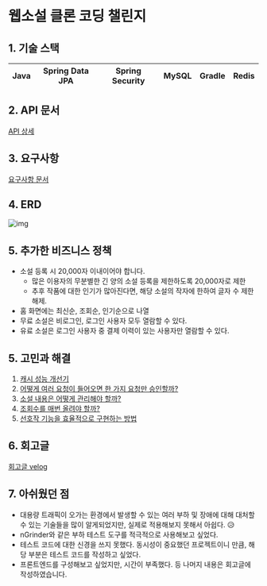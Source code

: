 # 웹소설 클론 코딩 챌린지
## 1. 기술 스택
|Java|Spring Data JPA|Spring Security|MySQL|Gradle|Redis|
|---|---|---|---|---|---|

## 2. API 문서
[API 상세](https://github.com/jindaram-stu/Numble_Novel_Clone/blob/master/API.md)

## 3. 요구사항
[요구사항 문서](https://www.notion.so/jinsb/ec78c7b166cc4bcea1453ef009630d9f)

## 4. ERD
![img](https://velog.velcdn.com/images/jindaram-stu/post/fa0b46d1-179e-44c9-989a-c8b5e61f105c/image.png)

## 5. 추가한 비즈니스 정책
- 소설 등록 시 20,000자 이내이어야 합니다.
    - 많은 이용자의 무분별한 긴 양의 소설 등록을 제한하도록 20,000자로 제한
    - 추후 작품에 대한 인기가 많아진다면, 해당 소설의 작자에 한하여 글자 수 제한 해제.
- 홈 화면에는 최신순, 조회순, 인기순으로 나열
- 무료 소설은 비로그인, 로그인 사용자 모두 열람할 수 있다.
- 유료 소설은 로그인 사용자 중 결제 이력이 있는 사용자만 열람할 수 있다.
## 5. 고민과 해결
1. [캐시 성능 개선기](https://jinsb.notion.site/a40bd22c30b94970b8355eb0b2009263)
2. [어떻게 여러 요청이 들어오면 한 가지 요청만 승인할까?](https://jinsb.notion.site/2ff1b00a58b340458c693e98e5c9e9f7)
3. [소설 내용은 어떻게 관리해야 할까?](https://www.notion.so/jinsb/21aa346d88334751a1724d6ac8c805fb)
4. [조회수를 매번 올려야 할까?](https://www.notion.so/jinsb/228cdcfbe9824aab96f1ac42370e3dba)
5. [선호작 기능을 효율적으로 구현하는 방법](https://www.notion.so/jinsb/78a2aef8230c42448831353ba5e5be4d)

## 6. 회고글
[회고글 velog](https://velog.io/@jindaram-stu/%EB%84%98%EB%B8%94-%ED%9A%8C%EA%B3%A0-%EC%9B%B9%EC%86%8C%EC%84%A4-%ED%81%B4%EB%A1%A0%EC%BD%94%EB%94%A9-%EC%B1%8C%EB%A6%B0%EC%A7%80)

## 7. 아쉬웠던 점
- 대용량 트래픽이 오가는 환경에서 발생할 수 있는 여러 부하 및 장애에 대해 대처할 수 있는 기술들을 많이 알게되었지만, 실제로 적용해보지 못해서 아쉽다. 😥
- nGrinder와 같은 부하 테스트 도구를 적극적으로 사용해보고 싶었다.
- 테스트 코드에 대한 신경을 쓰지 못했다. 동시성이 중요했던 프로젝트이니 만큼, 해당 부분은 테스트 코드를 작성하고 싶었다.
- 프론트엔드를 구성해보고 싶었지만, 시간이 부족했다.
등 나머지 내용은 회고글에 작성하였습니다.
